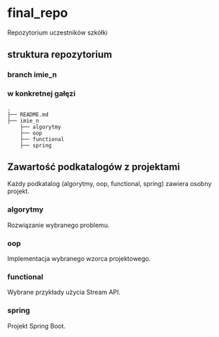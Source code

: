 # final_repo
  Repozytorium uczestników szkółki
  
## struktura repozytorium
	
### branch imie_n

### w konkretnej gałęzi
```
.
├── README.md
├── imie_n
    ├── algorytmy
    ├── oop
    ├── functional
    ├── spring

```      

  
## Zawartość podkatalogów z projektami
   
  Każdy podkatalog (algorytmy, oop, functional, spring) zawiera osobny projekt.    	
	
### algorytmy
  Rozwiązanie wybranego problemu.   
   
### oop
  Implementacja wybranego wzorca projektowego.
  
### functional
  Wybrane przykłady użycia Stream API. 
  
### spring
  Projekt Spring Boot.
  
  
  

